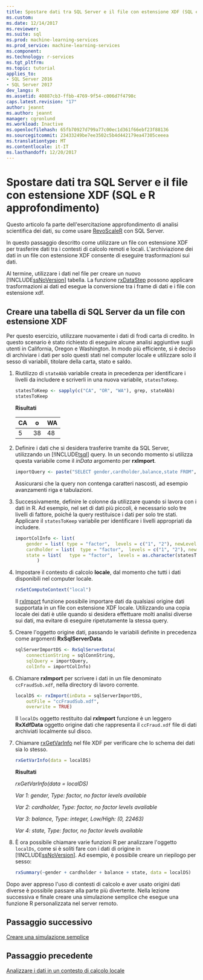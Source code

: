 ```yaml
---
title: Spostare dati tra SQL Server e il file con estensione XDF (SQL e R approfondimento) | Documenti Microsoft
ms.custom: 
ms.date: 12/14/2017
ms.reviewer: 
ms.suite: sql
ms.prod: machine-learning-services
ms.prod_service: machine-learning-services
ms.component: 
ms.technology: r-services
ms.tgt_pltfrm: 
ms.topic: tutorial
applies_to:
- SQL Server 2016
- SQL Server 2017
dev_langs: R
ms.assetid: 40887cb3-ffbb-4769-9f54-c006d7f4798c
caps.latest.revision: "17"
author: jeannt
ms.author: jeannt
manager: cgronlund
ms.workload: Inactive
ms.openlocfilehash: 65fb70927d799a77c00ec1d361f66ebf23f88136
ms.sourcegitcommit: 23433249be7ee3502c5b4d442179ea47305ceeea
ms.translationtype: MT
ms.contentlocale: it-IT
ms.lasthandoff: 12/20/2017
---
```

# <a name="move-data-between-sql-server-and-xdf-file-sql-and-r-deep-dive"></a>Spostare dati tra SQL Server e il file con estensione XDF (SQL e R approfondimento)

Questo articolo fa parte dell'esercitazione approfondimento di analisi scientifica dei dati, su come usare [RevoScaleR](https://docs.microsoft.com/machine-learning-server/r-reference/revoscaler/revoscaler) con SQL Server.

In questo passaggio descritto come utilizzare un file con estensione XDF per trasferire dati tra i contesti di calcolo remoti e locali. L'archiviazione dei dati in un file con estensione XDF consente di eseguire trasformazioni sui dati.

Al termine, utilizzare i dati nel file per creare un nuovo [!INCLUDE[ssNoVersion](../../includes/ssnoversion-md.md)] tabella. La funzione [rxDataStep](https://docs.microsoft.com/machine-learning-server/r-reference/revoscaler/rxdatastep) possono applicare trasformazioni ai dati ed esegue la conversione tra i frame di dati e i file con estensione xdf.
  
## <a name="create-a-sql-server-table-from-an-xdf-file"></a>Creare una tabella di SQL Server da un file con estensione XDF

Per questo esercizio, utilizzare nuovamente i dati di frodi carta di credito. In questo scenario è stato richiesto di eseguire alcune analisi aggiuntive sugli utenti in California, Oregon e Washington. In modo più efficiente, si è deciso di archiviare i dati per solo questi stati nel computer locale e utilizzare solo il sesso di variabili, titolare della carta, stato e saldo.

1. Riutilizzo di `stateAbb` variabile creata in precedenza per identificare i livelli da includere e scriverli in una nuova variabile, `statesToKeep`.
  
    ```R
    statesToKeep <- sapply(c("CA", "OR", "WA"), grep, stateAbb)
    statesToKeep
    ```
    **Risultati**
    
    CA|o|WA
    ----|----|----
    5|38|48
    
2. Definire i dati che si desidera trasferire tramite da SQL Server, utilizzando un [!INCLUDE[tsql](../../includes/tsql-md.md)] query.  In un secondo momento si utilizza questa variabile come il *inData* argomento per **rxImport**.
  
    ```R
    importQuery <- paste("SELECT gender,cardholder,balance,state FROM",  sqlFraudTable,  "WHERE (state = 5 OR state = 38 OR state = 48)")
    ```
  
    Assicurarsi che la query non contenga caratteri nascosti, ad esempio avanzamenti riga e tabulazioni.
  
3. Successivamente, definire le colonne da utilizzare quando si lavora con i dati in R. Ad esempio, nel set di dati più piccoli, è necessario solo tre livelli di fattore, poiché la query restituisce i dati per solo tre stati.  Applicare il `statesToKeep` variabile per identificare i livelli appropriati da includere.
  
    ```R
    importColInfo <- list(
        gender = list( type = "factor",  levels = c("1", "2"), newLevels = c("Male", "Female")),
        cardholder = list(  type = "factor",  levels = c("1", "2"), newLevels = c("Principal", "Secondary")),
        state = list(   type = "factor",  levels = as.character(statesToKeep), newLevels = names(statesToKeep))
            )
    ```
  
4. Impostare il contesto di calcolo **locale**, dal momento che tutti i dati disponibili nel computer locale.
  
    ```R
    rxSetComputeContext("local")
    ```
    
    Il [rxImport](https://docs.microsoft.com/machine-learning-server/r-reference/revoscaler/rxsqlserverdata) funzione possibile importare dati da qualsiasi origine dati supportata in un file con estensione XDF locale. Utilizzando una copia locale dei dati è utile quando si desidera effettuare molti analisi diverse sui dati, ma evitare di eseguire ripetutamente la stessa query.

5. Creare l'oggetto origine dati, passando le variabili definite in precedenza come argomenti **RxSqlServerData**.
  
    ```R
    sqlServerImportDS <- RxSqlServerData(
        connectionString = sqlConnString,
        sqlQuery = importQuery,
        colInfo = importColInfo)
    ```
  
6. Chiamare **rxImport** per scrivere i dati in un file denominato `ccFraudSub.xdf`, nella directory di lavoro corrente.
  
    ```R
    localDS <- rxImport(inData = sqlServerImportDS,
        outFile = "ccFraudSub.xdf",
        overwrite = TRUE)
    ```
  
    Il `localDs` oggetto restituito dal **rxImport** funzione è un leggero **RxXdfData** oggetto origine dati che rappresenta il `ccFraud.xdf` file di dati archiviati localmente sul disco.
  
7. Chiamare [rxGetVarInfo](https://docs.microsoft.com/machine-learning-server/r-reference/revoscaler/rxgetvarinfoxdf) nel file XDF per verificare che lo schema dei dati sia lo stesso.
  
    ```R
    rxGetVarInfo(data = localDS)
    ```

    **Risultati**
    
    *rxGetVarInfo(data = localDS)*

    *Var 1: gender, Type: factor, no factor levels available*

    *Var 2: cardholder, Type: factor, no factor levels available*

    *Var 3: balance, Type: integer, Low/High: (0, 22463)*

    *Var 4: state, Type: factor, no factor levels available*
  
8. È ora possibile chiamare varie funzioni R per analizzare l'oggetto `localDs`, come si è soliti fare con i dati di origine in [!INCLUDE[ssNoVersion](../../includes/ssnoversion-md.md)]. Ad esempio, è possibile creare un riepilogo per sesso:
  
    ```R
    rxSummary(~gender + cardholder + balance + state, data = localDS)
    ```

Dopo aver appreso l'uso di contesti di calcolo e aver usato origini dati diverse è possibile passare alla parte più divertente. Nella lezione successiva e finale creare una simulazione semplice che esegue una funzione R personalizzata nel server remoto.

## <a name="next-step"></a>Passaggio successivo

[Creare una simulazione semplice](../../advanced-analytics/tutorials/deepdive-create-a-simple-simulation.md)

## <a name="previous-step"></a>Passaggio precedente

[Analizzare i dati in un contesto di calcolo locale](../../advanced-analytics/tutorials/deepdive-analyze-data-in-local-compute-context.md)



